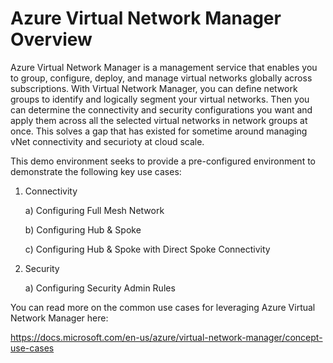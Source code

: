 # Azure Virtual Network Manager Overview

Azure Virtual Network Manager is a management service that enables you to group, configure, deploy, and manage virtual networks globally across subscriptions. With Virtual Network Manager, you can define network groups to identify and logically segment your virtual networks. Then you can determine the connectivity and security configurations you want and apply them across all the selected virtual networks in network groups at once.  This solves a gap that has existed for sometime around managing vNet connectivity and securioty at cloud scale.

This demo environment seeks to provide a pre-configured environment to demonstrate the following key use cases:

1. Connectivity 

    a) Configuring Full Mesh Network
    
    b) Configuring Hub & Spoke
    
    c) Configuring Hub & Spoke with Direct Spoke Connectivity

2. Security

    a) Configuring Security Admin Rules

You can read more on the common use cases for leveraging Azure Virtual Network Manager here:

https://docs.microsoft.com/en-us/azure/virtual-network-manager/concept-use-cases
